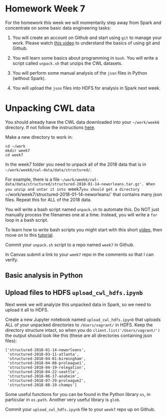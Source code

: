 # Homework Week 7

For the homework this week we will momentarily step away from Spark and
concentrate on some basic data engineering tasks:

1. You will create an account on Github and start using `git` to manage
your work.  Please watch [this video](../0604git/README.md) to understand
the basics of using git and Github.

2. You will learn some basics about programming in `bash`.  You will write
a script called `unpack.sh` that unzips the CWL datasets.

3. You will perform some manual analysis of the `json` files in Python (without Spark).

4. You will upload the `json` files into HDFS for analysis in Spark next week.


# Unpacking CWL data

You should already have the CWL data downloaded into your `~/work/week6` directory.
If not follow the instructions [here](../0602jsontutorial/README.md).

Make a new directory to work in:
```
cd ~/work
mkdir week7
cd week7
```
In the week7 folder you need to unpack all of the 2018 data that is in
`~/work/week6/cwl-data/data/structured/`.

For example, there is a file
`~/work/week6/cwl-data/data/structured/structured-2018-01-14-neworleans.tar.gz'.
When you unzip and untar it into `week7` you should get a directory  
`~/work/week7/structured-2018-01-14-neworleans/` that contains many json files.
Repeat this for ALL of the 2018 data.

You will write a bash script named `unpack.sh` to automate this.  Do NOT just manually process 
the filenames one at a time.  Instead, you will write a `for` loop in a bash script.

To learn how to write bash scripts you might start with this short [video](https://www.youtube.com/watch?v=F-gskSl4pwQ),
then move on to this [tutorial](https://ryanstutorials.net/bash-scripting-tutorial/).

Commit your `unpack.sh` script to a repo named `week7` in Github.

In Canvas submit a link to your `week7` repo in the comments so that I can verify.


## Basic analysis in Python




## Upload files to HDFS `upload_cwl_hdfs.ipynb`

Next week we will analyize this unpacked data in Spark, so we need to upload it
all to HDFS.  

Create a new Jupyter notebook named `upload_cwl_hdfs.ipynb` that uploads ALL
of your unpacked directories to `/Users/vagrant/` in HDFS.  Keep the directory
structure intact, so when you do `client.list('/Users/vagrant/')` the output
should look like this (these are all directories containing json files):
```
['structured-2018-01-14-neworleans',
 'structured-2018-03-11-atlanta',
 'structured-2018-04-01-birmingham',
 'structured-2018-04-08-proleague1',
 'structured-2018-04-19-relegation',
 'structured-2018-04-22-seattle',
 'structured-2018-06-17-anaheim',
 'structured-2018-07-29-proleague2',
 'structured-2018-08-19-champs']
```
Some useful functions for you can be found in the Python library `os`, in particular
in `os.path`.  Another very useful library is `glob`.

Commit your `upload_cwl_hdfs.ipynb` file to your `week7` repo up on Github.
